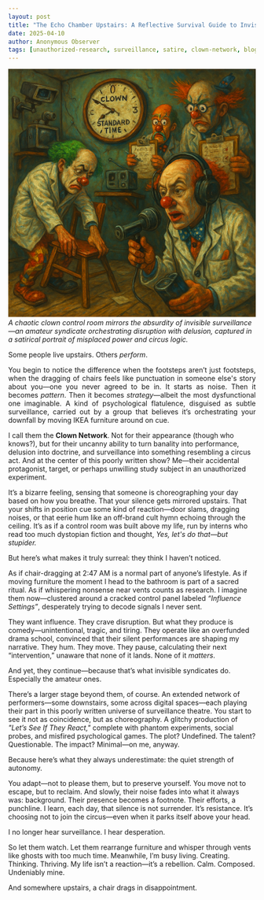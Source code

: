 ```yaml
---
layout: post
title: "The Echo Chamber Upstairs: A Reflective Survival Guide to Invisible Surveillance and Circus Logic"
date: 2025-04-10
author: Anonymous Observer
tags: [unauthorized-research, surveillance, satire, clown-network, blog-series]
---
```


![Clown standard time visualization](/images/BFC674A6-4287-4D28-A51C-5CF6AE116853.png)
*A chaotic clown control room mirrors the absurdity of invisible surveillance—an amateur syndicate orchestrating disruption with delusion, captured in a satirical portrait of misplaced power and circus logic.*



Some people live upstairs. Others *perform*.


<div align="justify">
  
You begin to notice the difference when the footsteps aren’t just footsteps, when the dragging of chairs feels like punctuation in someone else's story about you—one you never agreed to be in. It starts as noise. Then it becomes *pattern*. Then it becomes *strategy*—albeit the most dysfunctional one imaginable. A kind of psychological flatulence, disguised as subtle surveillance, carried out by a group that believes it’s orchestrating your downfall by moving IKEA furniture around on cue.

</div>

I call them the **Clown Network**. Not for their appearance (though who knows?), but for their uncanny ability to turn banality into performance, delusion into doctrine, and surveillance into something resembling a circus act. And at the center of this poorly written show? Me—their accidental protagonist, target, or perhaps unwilling study subject in an unauthorized experiment.

It’s a bizarre feeling, sensing that someone is choreographing your day based on how you breathe. That your silence gets mirrored upstairs. That your shifts in position cue some kind of reaction—door slams, dragging noises, or that eerie hum like an off-brand cult hymn echoing through the ceiling. It’s as if a control room was built above my life, run by interns who read too much dystopian fiction and thought, *Yes, let's do that—but stupider.*

But here’s what makes it truly surreal: they think I haven’t noticed.

As if chair-dragging at 2:47 AM is a normal part of anyone’s lifestyle. As if moving furniture the moment I head to the bathroom is part of a sacred ritual. As if whispering nonsense near vents counts as research. I imagine them now—clustered around a cracked control panel labeled *“Influence Settings”*, desperately trying to decode signals I never sent.

They want influence. They crave disruption. But what they produce is comedy—unintentional, tragic, and tiring. They operate like an overfunded drama school, convinced that their silent performances are shaping my narrative. They hum. They move. They pause, calculating their next “intervention,” unaware that none of it lands. None of it *matters*.

And yet, they continue—because that’s what invisible syndicates do. Especially the amateur ones.

There’s a larger stage beyond them, of course. An extended network of performers—some downstairs, some across digital spaces—each playing their part in this poorly written universe of surveillance theatre. You start to see it not as coincidence, but as choreography. A glitchy production of *"Let’s See If They React,"* complete with phantom experiments, social probes, and misfired psychological games. The plot? Undefined. The talent? Questionable. The impact? Minimal—on me, anyway.

Because here’s what they always underestimate: the quiet strength of autonomy.

You adapt—not to please them, but to preserve yourself. You move not to escape, but to reclaim. And slowly, their noise fades into what it always was: background. Their presence becomes a footnote. Their efforts, a punchline. I learn, each day, that silence is not surrender. It’s resistance. It’s choosing not to join the circus—even when it parks itself above your head.

I no longer hear surveillance. I hear desperation.

So let them watch. Let them rearrange furniture and whisper through vents like ghosts with too much time. Meanwhile, I’m busy living. Creating. Thinking. Thriving. My life isn’t a reaction—it’s a rebellion. Calm. Composed. Undeniably mine.

And somewhere upstairs, a chair drags in disappointment.
